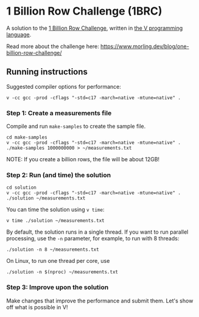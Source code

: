 # 1 Billion Row Challenge (1BRC)

A solution to the [1 Billion Row Challenge](https://www.morling.dev/blog/one-billion-row-challenge/), 
written in [the V programming language](https://vlang.io/).

Read more about the challenge here: https://www.morling.dev/blog/one-billion-row-challenge/


## Running instructions

Suggested compiler options for performance: 

`v -cc gcc -prod -cflags "-std=c17 -march=native -mtune=native" .`


### Step 1: Create a measurements file

Compile and run `make-samples` to create the sample file.

```
cd make-samples
v -cc gcc -prod -cflags "-std=c17 -march=native -mtune=native" .
./make-samples 1000000000 > ~/measurements.txt
```

NOTE: If you create a billion rows, the file will be about 12GB!

### Step 2: Run (and time) the solution

```
cd solution
v -cc gcc -prod -cflags "-std=c17 -march=native -mtune=native" .
./solution ~/measurements.txt
```

You can time the solution using `v time`:

`v time ./solution ~/measurements.txt`

By default, the solution runs in a single thread. If you want to run
parallel processing, use the `-n` parameter, for example, to run with 
8 threads:

`./solution -n 8 ~/measurements.txt`

On Linux, to run one thread per core, use

`./solution -n $(nproc) ~/measurements.txt`

### Step 3: Improve upon the solution

Make changes that improve the performance and submit them. 
Let's show off what is possible in V!
